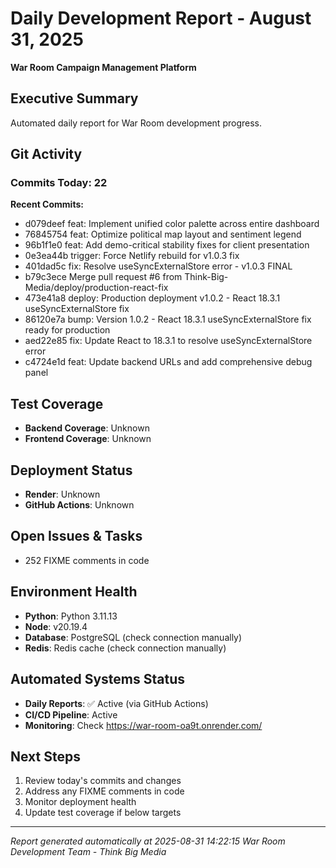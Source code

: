 # Daily Development Report - August 31, 2025
**War Room Campaign Management Platform**

## Executive Summary
Automated daily report for War Room development progress.

## Git Activity

### Commits Today: 22

**Recent Commits:**
- d079deef feat: Implement unified color palette across entire dashboard
- 76845754 feat: Optimize political map layout and sentiment legend
- 96b1f1e0 feat: Add demo-critical stability fixes for client presentation
- 0e3ea44b trigger: Force Netlify rebuild for v1.0.3 fix
- 401dad5c fix: Resolve useSyncExternalStore error - v1.0.3 FINAL
- b79c3ece Merge pull request #6 from Think-Big-Media/deploy/production-react-fix
- 473e41a8 deploy: Production deployment v1.0.2 - React 18.3.1 useSyncExternalStore fix
- 86120e7a bump: Version 1.0.2 - React 18.3.1 useSyncExternalStore fix ready for production
- aed22e85 fix: Update React to 18.3.1 to resolve useSyncExternalStore error
- c4724e1d feat: Update backend URLs and add comprehensive debug panel

## Test Coverage
- **Backend Coverage**: Unknown
- **Frontend Coverage**: Unknown

## Deployment Status
- **Render**: Unknown
- **GitHub Actions**: Unknown

## Open Issues & Tasks
- 252 FIXME comments in code

## Environment Health
- **Python**: Python 3.11.13
- **Node**: v20.19.4
- **Database**: PostgreSQL (check connection manually)
- **Redis**: Redis cache (check connection manually)

## Automated Systems Status
- **Daily Reports**: ✅ Active (via GitHub Actions)
- **CI/CD Pipeline**: Active
- **Monitoring**: Check https://war-room-oa9t.onrender.com/

## Next Steps
1. Review today's commits and changes
2. Address any FIXME comments in code
3. Monitor deployment health
4. Update test coverage if below targets

---
*Report generated automatically at 2025-08-31 14:22:15*
*War Room Development Team - Think Big Media*

